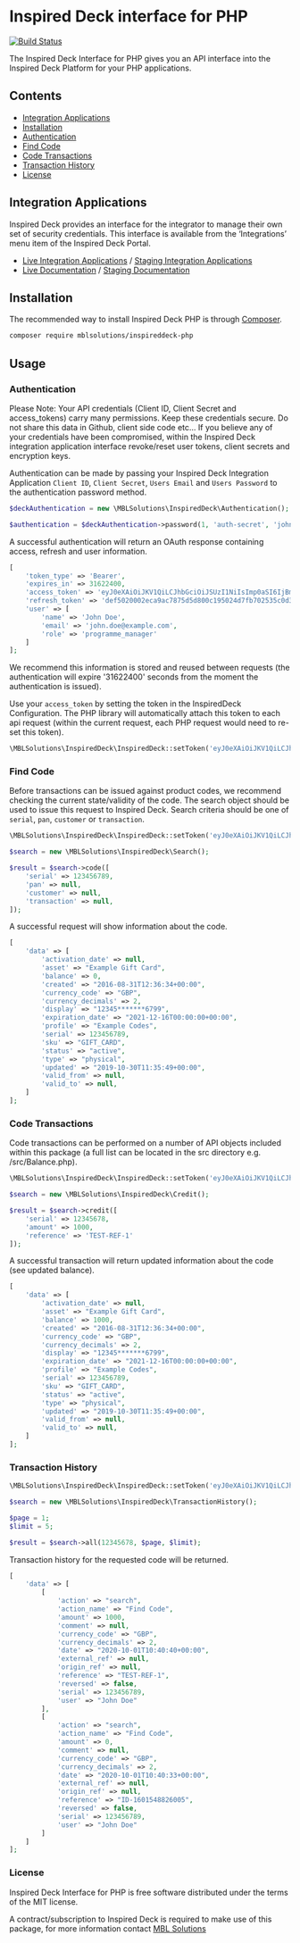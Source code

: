 # Inspired Deck interface for PHP

<a href="https://travis-ci.org/mblsolutions/inspireddeck-php"><img src="https://travis-ci.org/mblsolutions/inspireddeck-php.svg" alt="Build Status"></a>

The Inspired Deck Interface for PHP gives you an API interface into the Inspired Deck Platform
for your PHP applications.

## Contents

- [Integration Applications](#integration-applications)
- [Installation](#installation)
- [Authentication](#authentication)
- [Find Code](#find-code)
- [Code Transactions](#code-transactions)
- [Transaction History](#transaction-history)
- [License](#license)

## Integration Applications

Inspired Deck provides an interface for the integrator to manage their own set of security credentials. This interface is 
available from the ‘Integrations’ menu item of the Inspired Deck Portal.
 
 - [Live Integration Applications](https://portal.inspireddeck.co.uk/integration) / [Staging Integration Applications](https://staging-portal.inspireddeck.co.uk/integration)
 - [Live Documentation](https://portal.inspireddeck.co.uk/docs) / [Staging Documentation](https://staging-portal.inspireddeck.co.uk/docs)

## Installation

The recommended way to install Inspired Deck PHP is through [Composer](https://getcomposer.org/).

```bash
composer require mblsolutions/inspireddeck-php
```

## Usage

### Authentication

Please Note: Your API credentials (Client ID, Client Secret and access_tokens) carry many permissions. Keep these 
credentials secure. Do not share this data in Github, client side code etc... If you believe any of your credentials have
been compromised, within the Inspired Deck integration application interface revoke/reset user tokens, client secrets and
encryption keys. 

Authentication can be made by passing your Inspired Deck Integration Application `Client ID`, `Client Secret`, 
`Users Email` and `Users Password` to the  authentication password method.

```php
$deckAuthentication = new \MBLSolutions\InspiredDeck\Authentication();

$authentication = $deckAuthentication->password(1, 'auth-secret', 'john.doe@exmaple.com', 'password');
```

A successful authentication will return an OAuth response containing access, refresh and user information.

```php
[
    'token_type' => 'Bearer',
    'expires_in' => 31622400,
    'access_token' => 'eyJ0eXAiOiJKV1QiLCJhbGciOiJSUzI1NiIsImp0aSI6IjBmOGMwNDAxZDAy',
    'refresh_token' => 'def5020002eca9ac7875d5d800c195024d7fb702535c0d30a0',
    'user' => [
        'name' => 'John Doe',
        'email' => 'john.doe@example.com',
        'role' => 'programme_manager'
    ]
];
```

We recommend this information is stored and reused between requests (the authentication will expire '31622400' seconds 
from the moment the authentication is issued).

Use your `access_token` by setting the token in the InspiredDeck Configuration. The PHP library will automatically 
attach this token to each api request (within the current request, each PHP request would need to re-set this token).

```php
\MBLSolutions\InspiredDeck\InspiredDeck::setToken('eyJ0eXAiOiJKV1QiLCJhbGciOiJSUzI1NiIsImp0aSI6IjBmOGMwNDAxZDAy');
```

### Find Code

Before transactions can be issued against product codes, we recommend checking the current state/validity of the code. The 
search object should be used to issue this request to Inspired Deck. Search criteria should be one of `serial`, 
`pan`, `customer` or `transaction`.

```php
\MBLSolutions\InspiredDeck\InspiredDeck::setToken('eyJ0eXAiOiJKV1QiLCJhbGciOiJSUzI1NiIsImp0aSI6IjBmOGMwNDAxZDAy');

$search = new \MBLSolutions\InspiredDeck\Search();

$result = $search->code([
    'serial' => 123456789,
    'pan' => null,
    'customer' => null,
    'transaction' => null,
]);
```

A successful request will show information about the code.

```php
[   
    'data' => [
        'activation_date' => null,
        'asset' => "Example Gift Card",
        'balance' => 0,
        'created' => "2016-08-31T12:36:34+00:00",
        'currency_code' => "GBP",
        'currency_decimals' => 2,
        'display' => "12345*******6799",
        'expiration_date' => "2021-12-16T00:00:00+00:00",
        'profile' => "Example Codes",
        'serial' => 123456789,
        'sku' => "GIFT_CARD",
        'status' => "active",
        'type' => "physical",
        'updated' => "2019-10-30T11:35:49+00:00",
        'valid_from' => null,
        'valid_to' => null,
    ]
];
```

### Code Transactions

Code transactions can be performed on a number of API objects included within this package (a full list can be located in 
the src directory e.g. /src/Balance.php). 

```php
\MBLSolutions\InspiredDeck\InspiredDeck::setToken('eyJ0eXAiOiJKV1QiLCJhbGciOiJSUzI1NiIsImp0aSI6IjBmOGMwNDAxZDAy');

$search = new \MBLSolutions\InspiredDeck\Credit();

$result = $search->credit([
    'serial' => 12345678,
    'amount' => 1000,
    'reference' => 'TEST-REF-1'
]);
```

A successful transaction will return updated information about the code (see updated balance).

```php
[   
    'data' => [
        'activation_date' => null,
        'asset' => "Example Gift Card",
        'balance' => 1000,
        'created' => "2016-08-31T12:36:34+00:00",
        'currency_code' => "GBP",
        'currency_decimals' => 2,
        'display' => "12345*******6799",
        'expiration_date' => "2021-12-16T00:00:00+00:00",
        'profile' => "Example Codes",
        'serial' => 123456789,
        'sku' => "GIFT_CARD",
        'status' => "active",
        'type' => "physical",
        'updated' => "2019-10-30T11:35:49+00:00",
        'valid_from' => null,
        'valid_to' => null,
    ]
];
```

### Transaction History

```php
\MBLSolutions\InspiredDeck\InspiredDeck::setToken('eyJ0eXAiOiJKV1QiLCJhbGciOiJSUzI1NiIsImp0aSI6IjBmOGMwNDAxZDAy');

$search = new \MBLSolutions\InspiredDeck\TransactionHistory();

$page = 1;
$limit = 5;

$result = $search->all(12345678, $page, $limit);
```

Transaction history for the requested code will be returned.

```php
[
    'data' => [
        [
            'action' => "search",
            'action_name' => "Find Code",
            'amount' => 1000,
            'comment' => null,
            'currency_code' => "GBP",
            'currency_decimals' => 2,
            'date' => "2020-10-01T10:40:40+00:00",
            'external_ref' => null,
            'origin_ref' => null,
            'reference' => "TEST-REF-1",
            'reversed' => false,
            'serial' => 123456789,
            'user' => "John Doe"
        ],
        [
            'action' => "search",
            'action_name' => "Find Code",
            'amount' => 0,
            'comment' => null,
            'currency_code' => "GBP",
            'currency_decimals' => 2,
            'date' => "2020-10-01T10:40:33+00:00",
            'external_ref' => null,
            'origin_ref' => null,
            'reference' => "ID-1601548826005",
            'reversed' => false,
            'serial' => 123456789,
            'user' => "John Doe"
        ]
    ]
];
```

### License

Inspired Deck Interface for PHP is free software distributed under the terms of the MIT license.

A contract/subscription to Inspired Deck is required to make use of this package, for more information contact 
[MBL Solutions](mailto:support@mblsolutions.co.uk)